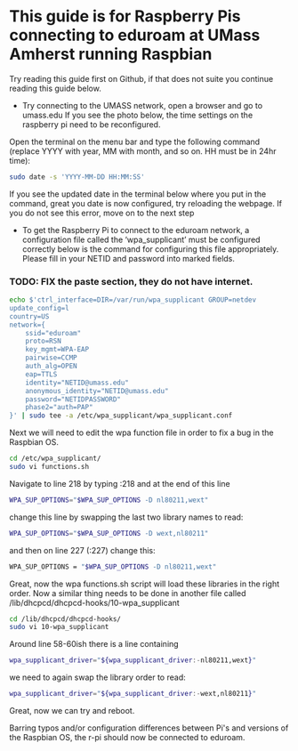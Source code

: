 # This guide is for Raspberry Pis connecting to eduroam at UMass Amherst running Raspbian

Try reading this guide first on Github, if that does not suite you continue reading this guide below.

* Try connecting to the UMASS network, open a browser and go to umass.edu
If you see the photo below, the time settings on the raspberry pi need to be reconfigured.

Open the terminal on the menu bar and type the following command (replace YYYY with year, MM with month, and so on. HH must be in 24hr time):

```bash
sudo date -s 'YYYY-MM-DD HH:MM:SS'
```

If you see the updated date in the terminal below where you put in the command, great you date is now configured, try reloading the webpage.
If you do not see this error, move on to the next step

* To get the Raspberry Pi to connect to the eduroam network, a configuration file called the ‘wpa_supplicant’ must be configured correctly
below is the command for configuring this file appropriately. Please fill in your NETID and password into marked fields.

### TODO: FIX the paste section, they do not have internet. 

```bash
echo $'ctrl_interface=DIR=/var/run/wpa_supplicant GROUP=netdev
update_config=l
country=US
network={
    ssid="eduroam"
    proto=RSN
    key_mgmt=WPA-EAP
    pairwise=CCMP
    auth_alg=OPEN
    eap=TTLS
    identity="NETID@umass.edu"
    anonymous_identity="NETID@umass.edu"
    password="NETIDPASSWORD"
    phase2="auth=PAP"
}' | sudo tee -a /etc/wpa_supplicant/wpa_supplicant.conf
```

Next we will need to edit the wpa function file in order to fix a bug in the Raspbian OS.

```bash
cd /etc/wpa_supplicant/
sudo vi functions.sh
```

Navigate to line 218 by typing :218 and at the end of this line

```bash
WPA_SUP_OPTIONS="$WPA_SUP_OPTIONS -D nl80211,wext"
```

change this line by swapping the last two library names to read:

```bash
WPA_SUP_OPTIONS="$WPA_SUP_OPTIONS -D wext,nl80211"
```

and then on line 227 (:227) change this:

```bash
WPA_SUP_OPTIONS = "$WPA_SUP_OPTIONS -D nl80211,wext"
```

Great, now the wpa functions.sh script will load these libraries in the right order. Now a similar thing needs to be done in another file called /lib/dhcpcd/dhcpcd-hooks/10-wpa_supplicant

```bash
cd /lib/dhcpcd/dhcpcd-hooks/
sudo vi 10-wpa_supplicant
```

Around line 58-60ish there is a line containing

```bash
wpa_supplicant_driver="${wpa_supplicant_driver:-nl80211,wext}"
```

we need to again swap the library order to read:

```bash
wpa_supplicant_driver="${wpa_supplicant_driver:-wext,nl80211}"
```

Great, now we can try and reboot.

Barring typos and/or configuration differences between Pi's and versions of the Raspbian OS, the r-pi should now be connected to eduroam.
